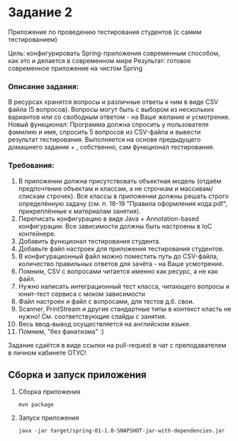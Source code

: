 # Задание 2 #
Приложение по проведению тестирования студентов (с самим тестированием)

Цель: конфигурировать Spring-приложения современным способом, как это и делается в современном мире
Результат: готовое современное приложение на чистом Spring

### Описание задания: ###
В ресурсах хранятся вопросы и различные ответы к ним в виде CSV файла (5 вопросов).
Вопросы могут быть с выбором из нескольких вариантов или со свободным ответом - на Ваше желание и усмотрение.
Новый функционал:
Программа должна спросить у пользователя фамилию и имя, спросить 5 вопросов из CSV-файла и вывести результат тестирования.
Выполняется на основе предыдущего домашнего задания + , собственно, сам функционал тестирования.
### Требования: ###
1. В приложении должна присутствовать объектная модель (отдаём предпочтение объектам и классам, а не строчкам и массивам/спискам строчек). Все классы в приложении должны решать строго определённую задачу (см. п. 18-19 "Правила оформления кода.pdf", прикреплённые к материалам занятия).
2. Переписать конфигурацию в виде Java + Annotation-based конфигурации. Все зависимости должны быть настроены в IoC контейнере. 
3. Добавить функционал тестирования студента. 
4. Добавьте файл настроек для приложения тестирования студентов. 
5. В конфигурационный файл можно поместить путь до CSV-файла, количество правильных ответов для зачёта - на Ваше усмотрение. 
6. Помним, CSV с вопросами читается именно как ресурс, а не как файл. 
7. Нужно написать интеграционный тест класса, читающего вопросы и юнит-тест сервиса с моком зависимости 
8. Файл настроек и файл с вопросами, для тестов д.б. свои. 
9. Scanner, PrintStream и другие стандартные типы в контекст класть не нужно! См. соответствующие слайды с занятия. 
10. Весь ввод-вывод осуществляется на английском языке. 
11. Помним, "без фанатизма" :)
   
Задание сдаётся в виде ссылки на pull-request в чат с преподавателем в личном кабинете ОТУС!

## Сборка и запуск приложения ##
1. Сборка приложения 
   ```
   mvn package
   ```
2. Запуск приложения
   ```
   java -jar target/spring-01-1.0-SNAPSHOT-jar-with-dependencies.jar
   ```